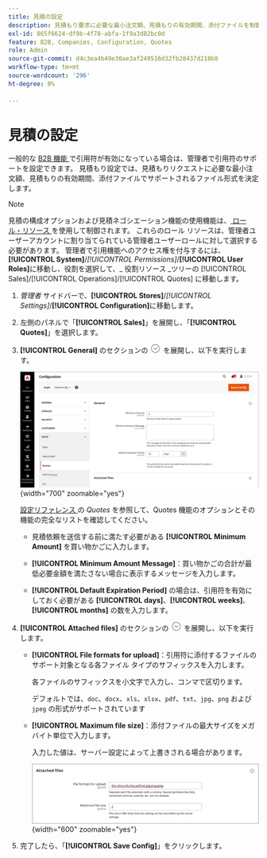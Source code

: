 ```yaml
---
title: 見積の設定
description: 見積もり要求に必要な最小注文額、見積もりの有効期間、添付ファイルを制御する見積もり設定について説明します。
exl-id: 865f6624-df9b-4f78-abfa-1f9a3d82bc0d
feature: B2B, Companies, Configuration, Quotes
role: Admin
source-git-commit: d4c3ea4b49e30ae3af249516d32fb28437d218b8
workflow-type: tm+mt
source-wordcount: '296'
ht-degree: 0%

---
```


# 見積の設定

一般的な [B2B 機能 ](enable-basic-features.md) で引用符が有効になっている場合は、管理者で引用符のサポートを設定できます。 見積もり設定では、見積もりリクエストに必要な最小注文額、見積もりの有効期間、添付ファイルでサポートされるファイル形式を決定します。

>[!NOTE]
>
>見積の構成オプションおよび見積ネゴシエーション機能の使用機能は、[ ロール・リソース ](../systems/permissions-user-roles.md#role-resources) を使用して制御されます。 これらのロール リソースは、管理者ユーザーアカウントに割り当てられている管理者ユーザーロールに対して選択する必要があります。 管理者で引用機能へのアクセス権を付与するには、**[!UICONTROL System]**/_[!UICONTROL Permissions]_/**[!UICONTROL User Roles]**&#x200B;に移動し、役割を選択して、_ 役割リソース _ツリーの [!UICONTROL Sales]/[!UICONTROL Operations]/[!UICONTROL Quotes] に移動します。

1. _管理者_ サイドバーで、**[!UICONTROL Stores]**/_[!UICONTROL Settings]_/**[!UICONTROL Configuration]**&#x200B;に移動します。

1. 左側のパネルで「**[!UICONTROL Sales]**」を展開し、「**[!UICONTROL Quotes]**」を選択します。

1. **[!UICONTROL General]** のセクションの ![ 展開セレクター ](../assets/icon-display-expand.png) を展開し、以下を実行します。

   ![ 販売見積の構成 – 一般 ](./assets/quotes-general.png){width="700" zoomable="yes"}

   [ 設定リファレンス ](../configuration-reference/sales/quotes.md) の _Quotes_ を参照して、Quotes 機能のオプションとその機能の完全なリストを確認してください。

   - 見積依頼を送信する前に満たす必要がある **[!UICONTROL Minimum Amount]** を買い物かごに入力します。

   - **[!UICONTROL Minimum Amount Message]**：買い物かごの合計が最低必要金額を満たさない場合に表示するメッセージを入力します。

   - **[!UICONTROL Default Expiration Period]** の場合は、引用符を有効にしておく必要がある **[!UICONTROL days]**、**[!UICONTROL weeks]**、**[!UICONTROL months]** の数を入力します。

1. **[!UICONTROL Attached files]** のセクションの ![ 展開セレクター ](../assets/icon-display-expand.png) を展開し、以下を実行します。

   - **[!UICONTROL File formats for upload]**：引用符に添付するファイルのサポート対象となる各ファイル タイプのサフィックスを入力します。

     各ファイルのサフィックスを小文字で入力し、コンマで区切ります。

     デフォルトでは、`doc`、`docx`、`xls`、`xlsx`、`pdf`、`txt`、`jpg`、`png` および `jpeg` の形式がサポートされています

   - **[!UICONTROL Maximum file size]**：添付ファイルの最大サイズをメガバイト単位で入力します。

     入力した値は、サーバー設定によって上書きされる場合があります。

     ![ 販売見積の構成 – 添付ファイル ](./assets/quotes-attached-files.png){width="600" zoomable="yes"}

1. 完了したら、「**[!UICONTROL Save Config]**」をクリックします。
